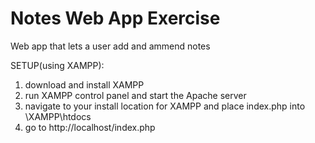 # Notes Web App Exercise
 
Web app that lets a user add and ammend notes

SETUP(using XAMPP):

1. download and install XAMPP
2. run XAMPP control panel and start the Apache server
3. navigate to your install location for XAMPP and place index.php into \XAMPP\htdocs
4. go to http://localhost/index.php